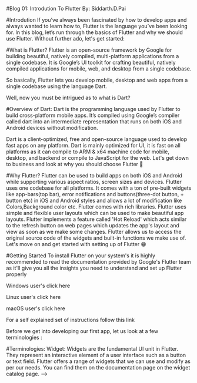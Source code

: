 #Blog 01: Introdution To Flutter
By: Siddarth.D.Pai

#Introdution
<Text>If you’ve always been fascinated by how to develop apps and always wanted to learn how to, Flutter is the language you’ve been looking for.
In this blog, let’s run through the basics of Flutter and why we should use Flutter. Without further ado, let's get started:</Text>

#What is Flutter?
Flutter is an open-source framework by Google for building beautiful, natively compiled, multi-platform applications from a single codebase. It is Google’s UI toolkit for crafting beautiful, natively compiled applications for mobile, web, and desktop from a single codebase.

So basically, Flutter lets you develop mobile, desktop and web apps from a single codebase using the language Dart.

Well, now you must be intrigued as to what is Dart?

#Overview of Dart:
Dart is the programming language used by Flutter to build cross-platform mobile apps. It’s compiled using Google’s compiler called dart into an intermediate representation that runs on both iOS and Android devices without modification.

Dart is a client-optimized, free and open-source language used to develop fast apps on any platform.
Dart is mainly optimized for UI, it is fast on all platforms as it can compile to ARM & x64 machine code for mobile, desktop, and backend or compile to JavaScript for the web.
Let's get down to business and look at why you should choose Flutter 🤔

#Why Flutter?
Flutter can be used to build apps on both iOS and Android while supporting various aspect ratios, screen sizes and devices.
Flutter uses one codebase for all platforms.
It comes with a ton of pre-built widgets like app-bars(top bar), error notifications and buttons(three-dot button, + button etc) in iOS and Android styles and allows a lot of modification like Colors,Background color etc.
Flutter comes with rich libraries.
Flutter uses simple and flexible user layouts which can be used to make beautiful app layouts.
Flutter implements a feature called 'Hot Reload' which acts similar to the refresh button on web pages which updates the app's layout and view as soon as we make some changes.
Flutter allows us to access the original source code of the widgets and built-in functions we make use of.
Let's move on and get started with setting up of Flutter 😁

#Getting Started
To install Flutter on your system's it is highly recommended to read the documentation provided by Google's Flutter team as it'll give you all the insights you need to understand and set up Flutter properly

Windows user's click here

Linux user's click here

macOS user's click here

For a self explained set of instructions follow this link

Before we get into developing our first app, let us look at a few terminologies :

#Terminologies:
Widget: Widgets are the fundamental UI unit in Flutter. They represent an interactive element of a user interface such as a button or text field. Flutter offers a range of widgets that we can use and modify as per our needs. You can find them on the documentation page on the widget catalog page. -->
